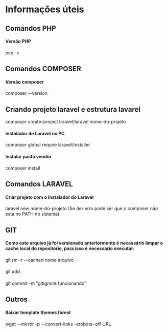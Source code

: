 # Informações úteis

## Comandos PHP
#### Versão PHP
pvp -v

## Comandos COMPOSER
#### Versão composer
composer --version
## Criando projeto laravel e estrutura lavarel
composer create-project laravel/laravel nome-do-projeto
#### Instalador de Laravel no PC
composer global require laravel/installer
#### Instalar pasta vendor
composer install

## Comandos LARAVEL
#### Criar projeto com o Instalador do Laravel
laravel new nome-do-projeto
(Se der erro pode ser que o composer não esta no PATH no sistema)

## GIT
#### Como este arquivo já foi versionado anteriormente é necessário limpar o cache local do repositório, para isso é necessário executar:
git rm -r --cached nome arquivo
####
git add .
####
git commit -m "gitignore funcionando"

## Outros
#### Baixar template themes forest
wget --mirror -p --convert-links -erobots=off URL
